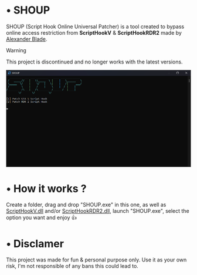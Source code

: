 # • SHOUP

SHOUP (Script Hook Online Universal Patcher) is a tool created to bypass online access restriction from **ScriptHookV** &amp; **ScriptHookRDR2** made by <a href="http://www.dev-c.com/">Alexander Blade</a>.

> [!WARNING]
> This project is discontinued and no longer works with the latest versions.

![SHOUP](https://raw.githubusercontent.com/K3rhos/SHOUP/main/SHOUP.png)

# • How it works ?

Create a folder, drag and drop "SHOUP.exe" in this one, as well as <a href="http://www.dev-c.com/gtav/scripthookv/">ScriptHookV.dll</a> and/or <a href="http://www.dev-c.com/rdr2/scripthookrdr2/">ScriptHookRDR2.dll</a>, launch "SHOUP.exe", select the option you want and enjoy 👍

# • Disclamer

This project was made for fun & personal purpose only. Use it as your own risk, I'm not responsible of any bans this could lead to.
